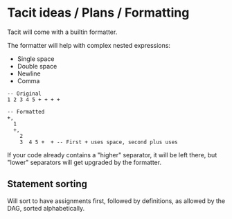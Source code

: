 # Tacit ideas / Plans / Formatting

Tacit will come with a builtin formatter.

The formatter will help with complex nested expressions:
- Single space
- Double space
- Newline
- Comma

```
-- Original
1 2 3 4 5 + + + +

-- Formatted
+,
  1
  +,
    2  
    3  4 5 +  + -- First + uses space, second plus uses 
```

If your code already contains a "higher" separator, it will be left there, but "lower" separators will get upgraded by the formatter.

## Statement sorting

Will sort to have assignments first, followed by definitions, as allowed by the DAG, sorted alphabetically.
